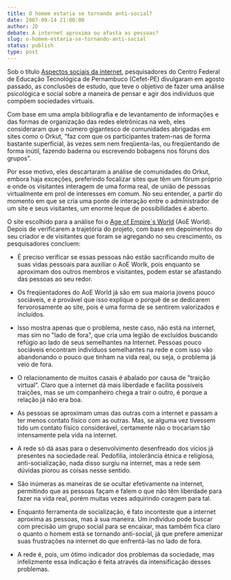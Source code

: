 ```yaml
---
title: O homem estaria se tornando anti-social?
date: 2007-09-14 21:00:00
author: JD
debate: A internet aproxima ou afasta as pessoas?
slug: o-homem-estaria-se-tornando-anti-social
status: publish 
type: post
---
```


  
Sob o título [Aspectos sociais da internet](http://www.arenaofempires.com/conan/rascunho.doc), pesquisadores do Centro Federal de Educação Tecnológica de Pernambuco (Cefet-PE) divulgaram em agosto passado, as conclusões de estudo, que teve o objetivo de fazer uma análise psicológica e social sobre a maneira de pensar e agir dos indivíduos que compõem sociedades virtuais.  
  
Com base em uma ampla bibliografia e de levantamento de informações e das formas de organização das redes eletrônicas na web, eles consideraram que o número gigantesco de comunidades abrigadas em sites como o Orkut, "faz com que os participantes tratem-nas de forma bastante superficial, às vezes sem nem freqüenta-las, ou freqüentando de forma inútil, fazendo baderna ou escrevendo bobagens nos fóruns dos grupos".  
  
Por esse motivo, eles descartaram a análise de comunidades do Orkut, embora haja exceções, preferindo focalizar sites que têm um fórum próprio e onde os visitantes interagem de uma forma real, de união de pessoas virtualmente em prol de interesses em comum. No seu entender, a partir do momento em que se cria uma ponte de interação entre o administrador de um site e seus visitantes, um enorme leque de possibilidades é aberto.  
  
O site escolhido para a análise foi o [Age of Empire´s World](http://www.arenaofempires.com/) (AoE World). Depois de verificarem a trajetória do projeto, com base em depoimentos do seu criador e de visitantes que foram se agregando no seu crescimento, os pesquisadores concluem:   
  
- É preciso verificar se essas pessoas não estão sacrificando muito de suas vidas pessoais para auxiliar o AoE Worlk, pois enquanto se aproximam dos outros membros e visitantes, podem estar se afastando das pessoas ao seu redor.  
  
- Os freqüentadores do AoE World já são em sua maioria jovens pouco sociáveis, e é provável que isso explique o porquê de se dedicarem fervorosamente ao site, pois é uma forma de se sentirem valorizados e incluídos.  
  
- Isso mostra apenas que o problema, neste caso, não está na internet, mas sim no "lado de fora", que cria uma legião de excluídos buscando refúgio ao lado de seus semelhantes na Internet. Pessoas pouco sociáveis encontram indivíduos semelhantes na rede e com isso vão abandonando o pouco que tinham na vida real, ou seja, o problema já veio de fora.  
  
- O relacionamento de muitos casais é abalado por causa de "traição virtual". Claro que a internet dá mais liberdade e facilita possíveis traições, mas se um companheiro chega a trair o outro, é porque a relação já não era boa.  
  
- As pessoas se aproximam umas das outras com a internet e passam a ter menos contato físico com as outras. Mas, se alguma vez tivessem tido um contato físico considerável, certamente não o trocariam tão intensamente pela vida na internet.  
  
- A rede só dá asas para o desenvolvimento desenfreado dos vícios já presentes na sociedade real. Pedofilia, intolerância étnica e religiosa, anti-socialização, nada disso surgiu na internet, mas a rede sem dúvidas piorou as coisas nesse sentido.  
  
- São inúmeras as maneiras de se ocultar efetivamente na internet, permitindo que as pessoas façam e falem o que não têm liberdade para fazer na vida real, porém muitas vezes adquirindo coragem para tal.  
  
- Enquanto ferramenta de socialização, é fato inconteste que a internet aproxima as pessoas, mas à sua maneira. Um indivíduo pode buscar com precisão um grupo social para se encaixar, mas também fica claro o quanto o homem está se tornando anti-social, já que prefere amenizar suas frustrações na internet do que enfrentá-las no lado de fora.  
  
- A rede é, pois, um ótimo indicador dos problemas da sociedade, mas infelizmente essa indicação é feita através da intensificação desses problemas.
